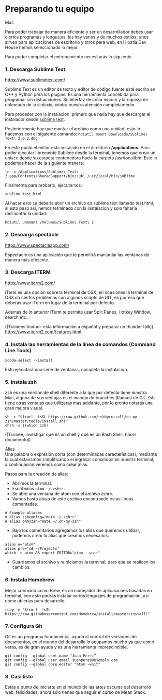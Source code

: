 # Preparando tu equipo
Mac

Para poder trabajar de manera eficiente y ser un desarrollador debes usar ciertos programas y lenguajes, los hay varios y de muchos estilos, unos sirven para aplicaciones de escritorio y otros para web, en Hipatia Dev House hemos seleccionado lo mejor.

Para poder completar el entrenamiento necesitarás lo siguiente.



### 1. Descarga Sublime Text

https://www.sublimetext.com/


Sublime Text es un editor de texto y editor de código fuente está escrito en C++ y Python para los plugins.​ Es una herramienta concebida para programar sin distracciones. Su interfaz de color oscuro y la riqueza de coloreado de la sintaxis, centra nuestra atención completamente.

Para proceder con la instalacion, primero que nada hay que descargar el instalador desde  [sublime text](https://www.sublimetext.com/).

Posteriormente hay que montar el archivo como una unidad, esto lo hacemos con el siguiente comando:
```hdiutil mount Downloads/Sublime\ Text\ 2.0.2.dmg```   

En este punto el editor esta instalado en el directorio **/applications**. Para poder ejecutar libremente Sublime desde la terminal, tenemos que crear un enlace desde su carpeta contenedora hacia la carpeta /usr/local/bin. Esto lo podemos hacer de la siguiente manera:

```ln -s /Applications/Sublime\ Text\ 2.app/Contents/SharedSupport/bin/subl /usr/local/bin/sublime```  


Finalmente para probarlo, ejecutamos:

```sublime test.html```

Al hacer esto se deberia abrir un archivo en sublime text llamado test.html, si esto paso asi, hemos terminado con la instalacion y solo faltaria desmontar la unidad:

```hdiutil unmount /Volumes/Sublime\ Text\ 2  ```


### 2. Descarga spectacle

https://www.spectacleapp.com/

Espectacle es una aplicación que te permitirá manipular las ventanas de manera más eficiente.

<!-- Describir el uso con imagenes -->

### 3. Descarga ITERM

https://www.iterm2.com/

iTerm es una opción sobre la terminal de OSX, en ocasiones la terminal de OSX da ciertos problemas con algunos scripts de GIT, es por eso que deberas usar iTerm en lugar de la terminal por defecto.

Además de lo anterior iTerm te permite usar Split Panes, Hotkey Window, search etc…

((Trainees traducir esta información a español y preparar un thunder talk)) https://www.iterm2.com/features.html



### 4. Instala las herramientas de la linea de comandos (Command Line Tools)

```
xcode-select --install
```
Esto ejecutará una serie de ventanas, completa la instalación.

### 5. Instala zsh

zsh es una versión de shell diferente a la que por defecto tiene nuestra Mac, alguna de sus ventajas es el manejo de branches (Ramas) de Git. Zsh tiene otras ventajas que utilizaras mas adelante, por lo pronto notarás una gran mejora visual.

```
sh -c "$(curl -fsSL https://raw.github.com/robbyrussell/oh-my-zsh/master/tools/install.sh)"
chsh -s $(which zsh)
```
((Trainee, investigar qué es un shell y qué es un Bash Shell, hacer documento))

Alias   
Una palabra o expresión corta (con determinadas características), mediante la cual estaríamos simplificando el ingresar comandos en nuestra terminal, a continuación veremos como crear alias.

Pasos para la creación de alias:

- Abrimos la terminal.
- Escribimos ```atom ~/.zshrc.```
- Se abre una ventana de atom con el archivo zshrc.
- Vamos hasta abajo de este archivo encontrando estas lineas comentadas.
```
# Example aliases
# alias zshconfig="mate ~/.zshrc"
# alias ohmyzsh="mate ~/.oh-my-zsh"
```
- Bajo los comentarios agregamos los alias que queremos utilizar, podemos crear lo alias que creamos necesarios.
```
alias e="atom"
alias pro="cd ~/Projects"
which -s atom && export EDITOR="atom --wait"
```
- Guardamos el archivo y reiniciamos la terminal, para que se realicen los cambios.

### 6. Instala Homebrew

Mejor conocido como Brew, es un manejador de aplicaciones basadas en terminal, con esto podrás instalar varios lenguajes de programación, así como utilerías para desarrollo.

```
ruby -e "$(curl -fsSL https://raw.githubusercontent.com/Homebrew/install/master/install)"
```

### 7. Configura Git

Git es un programa fundamental, ayuda al control de versiones de documentos, en el mundo del desarrollo lo ocupamos mucho ya que como veras, es de gran ayuda y es una herramienta imprescindible.

```
git config --global user.name "Juan Perez”
git config --global user.email juanperez@ejemplo.com
git config --global core.editor “atom -wait"
```
### 8. Casi listo

Estás a punto de iniciarte en el mundo de las artes oscuras del desarrollo web, felicidades, ahora sólo tienes que seguir el curso de Mean Stack.

